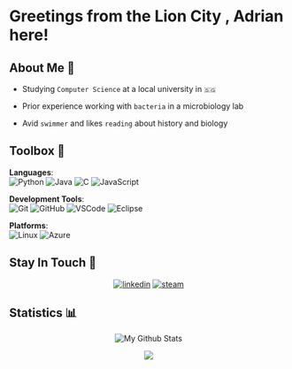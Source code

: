 # Greetings from the Lion City , Adrian here!



## About Me 👋

- Studying `Computer Science` at a local university in `🇸🇬`

- Prior experience working with `bacteria` in a microbiology lab

- Avid `swimmer` and likes `reading` about history and biology



## Toolbox 🧰

**Languages**:  
![Python](https://skillicons.dev/icons?i=python) ![Java](https://skillicons.dev/icons?i=java) ![C](https://skillicons.dev/icons?i=c) ![JavaScript](https://skillicons.dev/icons?i=js)

**Development Tools**:  
![Git](https://skillicons.dev/icons?i=git) ![GitHub](https://skillicons.dev/icons?i=github) ![VSCode](https://skillicons.dev/icons?i=vscode) ![Eclipse](https://skillicons.dev/icons?i=eclipse)

**Platforms**:  
![Linux](https://skillicons.dev/icons?i=linux) ![Azure](https://skillicons.dev/icons?i=azure)



## Stay In Touch 💬

<p align="center">
   <a href='https://www.linkedin.com/in/xliew/' target="_blank"><img alt='linkedin' src='https://img.shields.io/badge/LinkedIn-100000?logo=linkedin&logoColor=007bb5&labelColor=f6f6f6&color=007bb5&style=for-the-badge'/></a>
   <a href='https://steamcommunity.com/id/lockheed_2179/' target="_blank"><img alt='steam' src='https://img.shields.io/badge/Steam-100000?logo=steam&logoColor=c7d5e0&labelColor=1b2838&color=2a475e&style=for-the-badge'/></a>
</p>



## Statistics 📊

<div align="center">
    <img src="https://github-readme-stats.vercel.app/api?username=Black-Seal&show_icons=true&locale=en&layout=compact&line_height=20&theme=catppuccin_latte" alt="My Github Stats">
</div>

<p align="center">
    <img src="https://komarev.com/ghpvc/?username=Black-Seal&style=for-the-badge&color=EE2536&label=Profile+Views"/>
</p>
